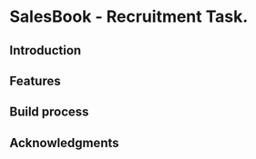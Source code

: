 # SalesBook - Recruitment Task.

## Introduction

## Features

## Build process

## Acknowledgments
